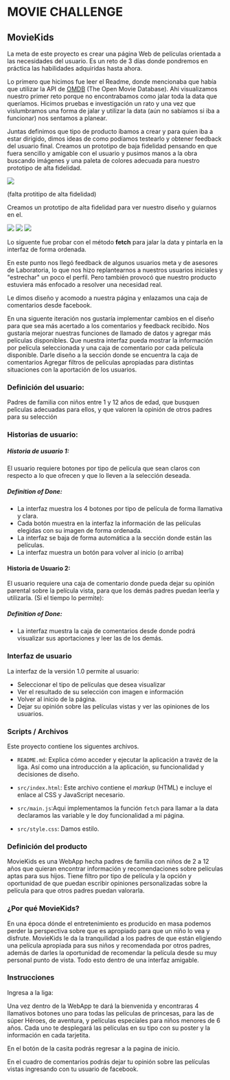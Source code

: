 # **MOVIE CHALLENGE**

## **MovieKids**

La meta de este proyecto es crear una página Web de películas orientada a las necesidades del usuario. Es un reto de 3 días donde pondremos en práctica las habilidades adquiridas hasta ahora.

Lo primero que hicimos fue leer el Readme, donde mencionaba que había que utilizar la API de [OMDB](http://www.omdbapi.com/) (The Open Movie Database). Ahi visualizamos nuestro primer reto porque no encontrabamos como jalar toda la data que queríamos. Hicimos pruebas e investigación un rato y una vez que vislumbramos una forma de jalar y utilizar la data (aún no sabíamos si iba a funcionar) nos sentamos a planear.

Juntas definimos que tipo de producto íbamos a crear y para quien iba a estar dirigido, dimos ideas de como podíamos testearlo y obtener feedback del usuario final. Creamos un prototipo de baja fidelidad pensando en que fuera sencillo y amigable con el usuario y pusimos manos a la obra buscando imágenes y una paleta de colores adecuada para nuestro prototipo de alta fidelidad.

<img src= "https://i.ibb.co/9hk73w8/Whats-App-Image-2019-07-11-at-10-37-35-AM.jpg" />

(falta protitipo de alta fidelidad)

Creamos un prototipo de alta fidelidad para ver nuestro diseño y guiarnos en el.

<img src= "https://i.ibb.co/bPYXhYB/inicio-pel-culas.jpg" />
<img src= "https://i.ibb.co/NZyV7q4/66802740-688147551653833-153155754931519488-n.jpg" />
<img src= "https://i.ibb.co/NZyV7q4/66802740-688147551653833-153155754931519488-n.jpg" />

Lo siguente fue probar con el método **fetch** para jalar la data y pintarla en la interfaz de forma ordenada.

En este punto nos llegó feedback de algunos usuarios meta y de asesores de Laboratoria, lo que nos hizo replantearnos a nuestros usuarios iniciales y "estrechar" un poco el perfil. Pero también provocó que nuestro producto estuviera más enfocado a resolver una necesidad real.

Le dimos diseño y acomodo a nuestra página y enlazamos una caja de comentarios desde facebook.

En una siguente iteración nos gustaría implementar cambios en el diseño para que sea más acertado a los comentarios y feedback recibido.
Nos gustaría mejorar nuestras funciones de llamado de datos y agregar más películas disponibles.
Que nuestra interfaz pueda mostrar la información por película seleccionada y una caja de comentario por cada película disponible.
Darle diseño a la sección donde se encuentra la caja de comentarios
Agregar filtros de películas apropiadas para distintas situaciones con la aportación de los usuarios.


### Definición del usuario:
Padres de familia con niños entre 1 y 12 años de edad, que busquen pelìculas adecuadas para ellos, y que valoren la opinión de otros padres para su selección

### Historias de usuario:

#####  Historia de usuario 1:
El usuario requiere botones por tipo de película que sean claros con respecto a lo que ofrecen y que lo lleven a la selección deseada.

##### Definition of Done:
- La interfaz muestra los 4 botones por tipo de película de forma llamativa y clara.
- Cada botón muestra en la interfaz la información de las películas elegidas con su imagen de forma ordenada.
- La interfaz se baja de forma automática a la sección donde están las películas.
- La interfaz muestra un botón para volver al inicio (o arriba)


#### Historia de Usuario 2:
El usuario requiere una caja de comentario donde pueda dejar su opinión parental sobre la película vista, para que los demás padres puedan leerla y utilizarla. (Si el tiempo lo permite):

##### Definition of Done:
- La interfaz muestra la caja de comentarios desde donde podrá visualizar sus aportaciones y leer las de los demás.




### Interfaz de usuario

La interfaz de la versión 1.0 permite al usuario:

- Seleccionar el tipo de películas que desea visualizar
- Ver el resultado de su selección con imagen e información
- Volver al inicio de la página.
- Dejar su opinión sobre las películas vistas y ver las opiniones de los usuarios.

### Scripts / Archivos

Este proyecto contiene los siguentes archivos.

* `README.md`: Explica cómo acceder y   ejecutar la aplicación a travéz de la liga. Así como una introducción a la aplicación, su funcionalidad y decisiones de diseño.

* `src/index.html`: Este archivo
  contiene el _markup_ (HTML) e incluye el enlace al CSS y JavaScript necesario.

* `src/main.js`:Aqui implementamos la función `fetch` para llamar a la data declaramos las variable y le doy funcionalidad a mi página.

*  `src/style.css`: Damos estilo.


### Definición del producto

MovieKids es una WebApp hecha padres de familia con niños de 2 a 12 años que quieran encontrar información y recomendaciones sobre películas aptas para sus hijos. Tiene filtro por tipo de película y la opción y oportunidad de que puedan escribir opiniones personalizadas sobre la película para que otros padres puedan valorarla.

### ¿Por qué MovieKids?

En una época dónde el entretenimiento es producido en masa podemos perder la perspectiva sobre que es apropiado para que un niño lo vea y disfrute. MovieKids le da la tranquilidad a los padres de que están eligiendo una película apropiada para sus niños y recomendada por otros padres, además de darles la oportunidad de recomendar la película desde su muy personal punto de vista. Todo esto dentro de una interfaz amigable.

### Instrucciones

Ingresa a la liga:

Una vez dentro de la WebApp te dará la bienvenida y encontraras 4 llamativos botones uno para todas las películas de princesas, para las de súper Héroes, de aventura, y películas especiales para niños menores de 6 años. Cada uno te desplegará las películas en su tipo con su poster y la información en cada tarjetita.

En el botón de la casita podrás regresar a la pagina de inicio.

En el cuadro de comentarios podrás dejar tu opinión sobre las películas vistas ingresando con tu usuario de facebook.
